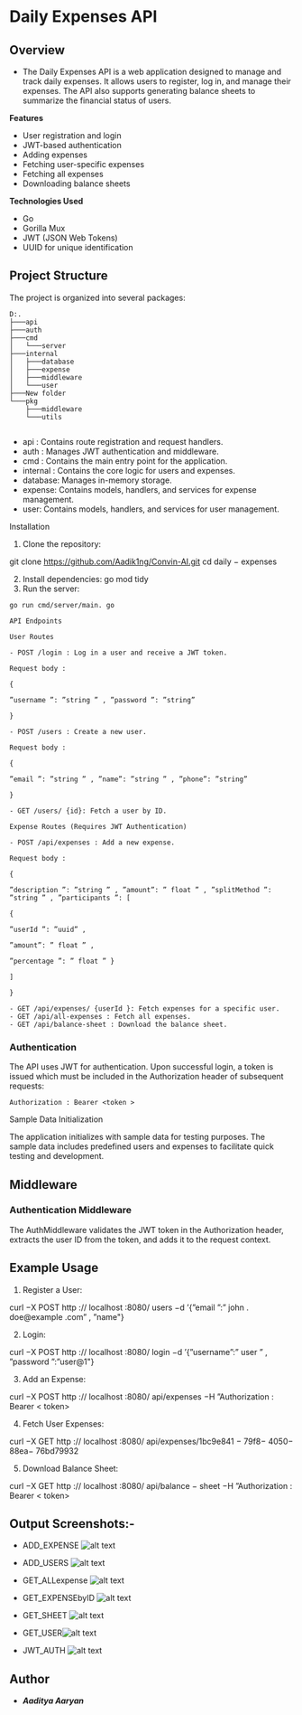 ﻿# Daily Expenses API

## Overview

- The Daily Expenses API is a web application designed to manage and track daily expenses. It allows users to register, log in, and manage their expenses. The API also supports generating balance sheets to summarize the financial status of users.

**Features**

- User registration and login
- JWT-based authentication
- Adding expenses
- Fetching user-specific expenses
- Fetching all expenses
- Downloading balance sheets

**Technologies Used**

- Go
- Gorilla Mux
- JWT (JSON Web Tokens)
- UUID for unique identification

## Project Structure

The project is organized into several packages:

```
D:.
├───api
├───auth
├───cmd
│   └───server
├───internal
│   ├───database
│   ├───expense
│   ├───middleware
│   └───user
├───New folder
└───pkg
    ├───middleware
    └───utils
    
```

- api : Contains route registration and request handlers.
- auth : Manages JWT authentication and middleware.
- cmd : Contains the main entry point for the application.
- internal : Contains the core logic for users and expenses.
- database: Manages in-memory storage.
- expense: Contains models, handlers, and services for expense management.
- user: Contains models, handlers, and services for user management.

Installation

1. Clone the repository:

git clone https://github.com/Aadik1ng/Convin-AI.git 
cd daily − expenses

2. Install dependencies: go mod tidy
2. Run the server:

```
go run cmd/server/main. go

API Endpoints

User Routes

- POST /login : Log in a user and receive a JWT token.

Request body :

{

”username ”: ”string ” , ”password ”: ”string”

}

- POST /users : Create a new user.

Request body :

{

”email ”: ”string ” , ”name”: ”string ” , ”phone”: ”string”

}

- GET /users/ {id}: Fetch a user by ID.

Expense Routes (Requires JWT Authentication)

- POST /api/expenses : Add a new expense.

Request body :

{

”description ”: ”string ” , ”amount”: ” float ” , ”splitMethod ”: ”string ” , ”participants ”: [

{

”userId ”: ”uuid” ,

”amount”: ” float ” ,

”percentage ”: ” float ” }

]

}

- GET /api/expenses/ {userId }: Fetch expenses for a specific user.
- GET /api/all-expenses : Fetch all expenses.
- GET /api/balance-sheet : Download the balance sheet.

```

### Authentication

The API uses JWT for authentication. Upon successful login, a token is issued which must be included in the Authorization header of subsequent requests:

```Authorization : Bearer <token >```

Sample Data Initialization

The application initializes with sample data for testing purposes. The sample data includes predefined users and expenses to facilitate quick testing and development.

## Middleware

### Authentication Middleware

The AuthMiddleware validates the JWT token in the Authorization header, extracts the user ID from the token, and adds it to the request context.

## Example Usage

1. Register a User:

curl −X POST http :// localhost :8080/ users −d ’{”email ”:” john . doe@example .com” ,  ”name"}

2. Login:

curl −X POST http :// localhost :8080/ login −d ’{”username”:” user ” ,  ”password ”:”user@1"}

3. Add an Expense:

curl −X POST http :// localhost :8080/ api/expenses −H ”Authorization :  Bearer  < token>

4. Fetch User Expenses:

curl −X GET http :// localhost :8080/ api/expenses/1bc9e841 − 79f8− 4050− 88ea− 76bd79932

5. Download Balance Sheet:

curl −X GET http :// localhost :8080/ api/balance − sheet −H ”Authorization :  Bearer  < token>


## Output Screenshots:-

- ADD_EXPENSE ![alt text](Screenshots/ADD_EXPENSE.PNG)


- ADD_USERS ![alt text](Screenshots/ADD_USERS.PNG)

- GET_ALLexpense ![alt text](Screenshots/GET_ALLexpense.PNG)

- GET_EXPENSEbyID ![alt text](Screenshots/GET_EXPENSEbyID.PNG)

- GET_SHEET ![alt text](Screenshots/GET_SHEET.PNG)

- GET_USER![alt text](Screenshots/GET_USER.PNG)

- JWT_AUTH ![alt text](Screenshots/JWT_TOKEN.PNG)


## Author

-  ***Aaditya Aaryan*** 